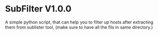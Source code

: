 # SubFilter V1.0.0
A simple python script, that can help you to filter up hosts after extracting them from sublister tool,
(make sure to have all the fils in same directory.)


